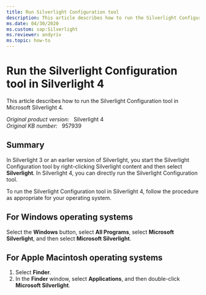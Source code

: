 ```yaml
---
title: Run Silverlight Configuration tool
description: This article describes how to run the Silverlight Configuration tool in Silverlight 4 for Microsoft Windows and Apple Macintosh operating systems.
ms.date: 04/30/2020
ms.custom: sap:Silverlight
ms.reviewer: andyriv
ms.topic: how-to
---
```

# Run the Silverlight Configuration tool in Silverlight 4

This article describes how to run the Silverlight Configuration tool in Microsoft Silverlight 4.

_Original product version:_ &nbsp; Silverlight 4  
_Original KB number:_ &nbsp; 957939

## Summary

In Silverlight 3 or an earlier version of Silverlight, you start the Silverlight Configuration tool by right-clicking Silverlight content and then select **Silverlight**. In Silverlight 4, you can directly run the Silverlight Configuration tool.

To run the Silverlight Configuration tool in Silverlight 4, follow the procedure as appropriate for your operating system.

## For Windows operating systems

Select the **Windows** button, select **All Programs**, select **Microsoft Silverlight**, and then select **Microsoft Silverlight**.

## For Apple Macintosh operating systems

1. Select **Finder**.
2. In the **Finder** window, select **Applications**, and then double-click **Microsoft Silverlight**.
